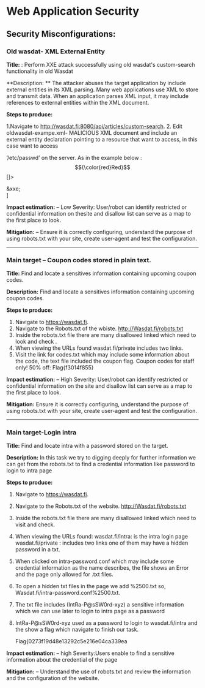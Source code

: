 # Web Application Security

## Security Misconfigurations: 

### Old wasdat- XML External Entity

**Title:** : Perform XXE attack successfully using old wasdat's custom-search functionality in old Wasdat

**Description: ** The attacker abuses the target application by include external entities in its XML parsing. Many web applications use XML to store and transmit data. When an application parses XML input, it may include references to external entities within the XML document.

**Steps to produce:**

1.Navigate to http://wasdat.fi:8080/api/articles/custom-search.
2. Edit oldwasdat-exampe.xml- MALICIOUS XML document and include an external entity declaration pointing to a resource that want to access, in this case want to access

  ‘/etc/passwd’ on the server. As in the example below :
$${\color{red}Red}$$[<?xml version="1.0" encoding="UTF-8"?><!DOCTYPE foo [<!ELEMENT foo ANY ><!ENTITY xxe SYSTEM "file:///etc/passwd" >]><search>&xxe;</search>]
   
**Impact estimation:**
– Low Severity: User/robot can identify restricted or confidential information on thesite and disallow list can serve as a map to the first place to look.

**Mitigation:**
– Ensure it is correctly configuring, understand the purpose of using robots.txt with your site, create user-agent and test the configuration. 

---------------------------------------------------------------------------------------------------------------------

### Main target – Coupon codes stored in plain text.

**Title:** Find and locate a sensitives information containing upcoming coupon codes. 

**Description:** Find and locate a sensitives information containing upcoming coupon codes. 

**Steps to produce:**

1. Navigate to https://wasdat.fi.
2. Navigate to the Robots.txt of the wbiste.
    http://Wasdat.fi/robots.txt
3. Inside the robots.txt file there are many disallowed linked which need to look and check .
4. When viewing the URLs found wasdat.fi/private includes two links.
5. Visit the link for codes.txt which may include some information about the code, the text file included the coupon flag.
Coupon codes for staff only!
50% off: Flag{f3014f855}


**Impact estimation:**
– High Severity: User/robot can identify restricted or confidential information on the site and disallow list can serve as a map to the first place to look.


**Mitigation:** Ensure it is correctly configuring, understand the purpose of using robots.txt with your site, create user-agent and test the configuration. 

---------------------------------------------------------------------------------------------------------------------

### Main target-Login intra 

**Title:** Find and locate intra with a password stored on the target. 

**Description:** In this task we try to digging deeply for further information we can get from the robots.txt to find a credential information like password to login to intra page

**Steps to produce:**

1. Navigate to https://wasdat.fi.
2. Navigate to the Robots.txt of the website.
    http://Wasdat.fi/robots.txt
3. Inside the robots.txt file there are many disallowed linked which need to visit and check.
4. When viewing the URLs found:
   wasdat.fi/intra: is the intra login page
   wasdat.fi/private : includes two links one of them may have a hidden password in a txt.
   
6. When clicked on intra-password.conf which may include some credential information as the name describes, the file shows an Error and the page only allowed for .txt files.
7. To open a hidden txt files in the page we add %2500.txt so,
   Wasdat.fi/intra-password.conf%2500.txt.
8. The txt file includes (IntRa-P@sSW0rd-xyz) a sensitive information which we can use later
to login to intra page as a password
9. IntRa-P@sSW0rd-xyz used as a password to login to wasdat.fi/intra and the show a flag which navigate to finish our task.

   Flag{0273f19d48e13292c5e216e04ca339ea


**Impact estimation:**
– high Severity:Users enable to find a sensitive information about the credential of the page


**Mitigation:** – Understand the use of robots.txt and review the information and the configuration of the website. 

